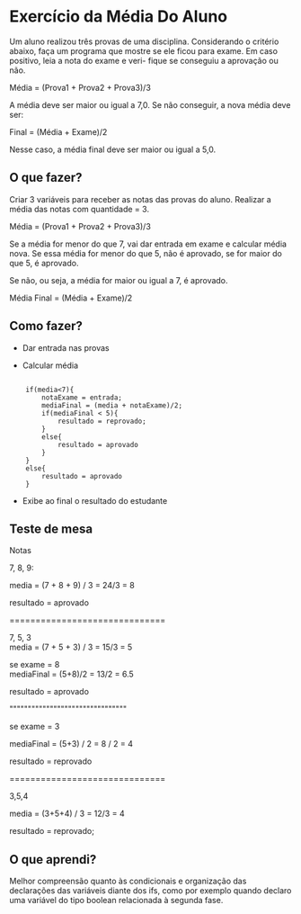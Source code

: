 # Exercício da Média Do Aluno

Um aluno realizou três provas de uma disciplina. Considerando o critério abaixo, faça um programa que mostre se ele ficou para exame. Em caso positivo, leia a nota do exame e veri-
fique se conseguiu a aprovação ou não.

Média = (Prova1 + Prova2 + Prova3)/3

A média deve ser maior ou igual a 7,0. Se não conseguir, a nova média deve ser:

Final = (Média + Exame)/2

Nesse caso, a média final deve ser maior ou igual a 5,0.

## O que fazer?

Criar 3 variáveis para receber as notas das provas do aluno. Realizar a média das notas com quantidade = 3. 

Média = (Prova1 + Prova2 + Prova3)/3

Se a média for menor do que 7, vai dar entrada em exame e calcular média nova. Se essa média for menor do que 5, não é aprovado, se for maior do que 5, é aprovado.

Se não, ou seja, a média for maior ou igual a 7, é aprovado.

Média Final = (Média + Exame)/2

## Como fazer?

* Dar entrada nas provas

* Calcular média

```
	
	if(media<7){
		notaExame = entrada;
		mediaFinal = (media + notaExame)/2;
		if(mediaFinal < 5){
			resultado = reprovado;
		}
		else{
			resultado = aprovado
		}
	}
	else{
		resultado = aprovado
	}
```

* Exibe ao final o resultado do estudante

## Teste de mesa

                                  
Notas           
                  
7, 8, 9:                          

media = (7 + 8 + 9) / 3 = 24/3 = 8

resultado = aprovado   

==============================           
                                  
7, 5, 3                           
media = (7 + 5 + 3) / 3 = 15/3 = 5
                                  
se exame = 8                      
mediaFinal = (5+8)/2 = 13/2 = 6.5 
                                  
resultado = aprovado              

""""""""""""""""""""""""""""""""
                                  
se exame = 3                      
                                  
mediaFinal = (5+3) / 2 = 8 / 2 = 4
                                  
resultado = reprovado             

==============================
                                  
3,5,4                             
                                  
media = (3+5+4) / 3 = 12/3 = 4    
                                  
resultado = reprovado;            

## O que aprendi?

Melhor compreensão quanto às condicionais e organização das declarações das variáveis diante dos ifs, como por exemplo quando declaro uma variável do tipo boolean relacionada à segunda fase.